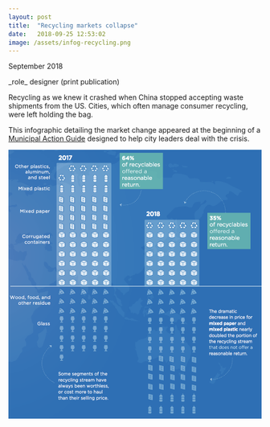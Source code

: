 ```yaml
---
layout: post
title:  "Recycling markets collapse"
date:   2018-09-25 12:53:02
image: /assets/infog-recycling.png
---
```



<p class="date" markdown="1">
September 2018
</p>

<p class="involvement" markdown="1">
_role_ designer (print publication)
</p>


Recycling as we knew it crashed when China stopped accepting waste shipments from the US. Cities, which often manage consumer recycling, were left holding the bag.

This infographic detailing the market change appeared at the beginning of a [Municipal Action Guide](https://www.nlc.org/resource/rethinking-recycling-how-cities-can-adapt-to-evolving-markets) designed to help city leaders deal with the crisis.


[![Recycling Markets Hit By China's New Policy](/assets/recycling.png)](/projects/infog-RecyclingMarket.pdf)
